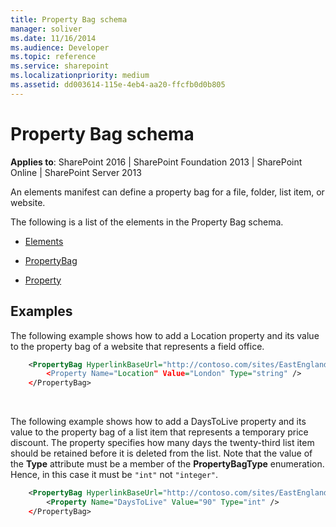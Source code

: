 ```yaml
---
title: Property Bag schema
manager: soliver
ms.date: 11/16/2014
ms.audience: Developer
ms.topic: reference
ms.service: sharepoint
ms.localizationpriority: medium
ms.assetid: dd003614-115e-4eb4-aa20-ffcfb0d0b805
---
```


# Property Bag schema

**Applies to**: SharePoint 2016 | SharePoint Foundation 2013 | SharePoint Online | SharePoint Server 2013

An elements manifest can define a property bag for a file, folder, list item, or website.

The following is a list of the elements in the Property Bag schema.

- [Elements](elements-element-property-bag.md)

- [PropertyBag](propertybag-element-property-bag.md)

- [Property](property-element-property-bag.md)

## Examples

The following example shows how to add a Location property and its value to the property bag of a website that represents a field office.

```XML 
    <PropertyBag HyperlinkBaseUrl="http://contoso.com/sites/EastEnglandSalesOffice"" Url="" ParentType="Web" RootWebOnly=TRUE" />
        <Property Name="Location" Value="London" Type="string" />
    </PropertyBag>
```

<br/>

The following example shows how to add a DaysToLive property and its value to the property bag of a list item that represents a temporary price discount. The property specifies how many days the twenty-third list item should be retained before it is deleted from the list. Note that the value of the **Type** attribute must be a member of the
**PropertyBagType** enumeration. Hence, in this case it must be `"int"` not `"integer"`.

```XML 
    <PropertyBag HyperlinkBaseUrl="http://contoso.com/sites/EastEnglandSalesOffice"" Url="Lists/CurrentDiscounts" ParentType="ListItem" ItemIndex="23"/>
        <Property Name="DaysToLive" Value="90" Type="int" />
    </PropertyBag>
```







